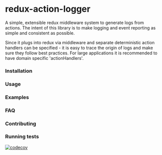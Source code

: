 # redux-action-logger
A simple, extensible redux middleware system to generate logs from actions. The intent of this library is to make logging and event reporting as simple and consistent as possible. 

Since it plugs into redux via middleware and separate deterministic action handlers can be specified - it is easy to trace the origin of logs and make sure they follow best practices. For large applications it is recommended to have domain specific 'actionHandlers'. 

### Installation

### Usage

### Examples

### FAQ

### Contributing

### Running tests

[![codecov](https://codecov.io/gh/hudl/redux-action-logger/branch/master/graph/badge.svg)](https://codecov.io/gh/hudl/redux-action-logger)
